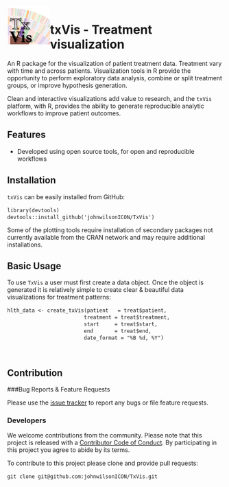 <img src="inst/logo.png" align="left"> 

# txVis - Treatment visualization

An R package for the visualization of patient treatment data.  Treatment vary with time and across patients.  Visualization tools in R provide the opportunity to perform exploratory data analysis, combine or split treatment groups, or improve hypothesis generation.

Clean and interactive visualizations add value to research, and the `txVis` platform, with R, provides the ability to generate reproducible analytic workflows to improve patient outcomes.

## Features

  * Developed using open source tools, for open and reproducible workflows
  
## Installation

`txVis` can be easily installed from GitHub:

```
library(devtools)
devtools::install_github('johnwilsonICON/TxVis')
```

Some of the plotting tools require installation of secondary packages not currently available from the CRAN network and may require additional installations.

## Basic Usage

To use `TxVis` a user must first create a data object.  Once the object is generated it is relatively simple to create clear & beautiful data visualizations for treatment patterns:

```
hlth_data <- create_txVis(patient   = treat$patient, 
                         treatment = treat$treatment,
                         start     = treat$start,
                         end       = treat$end,
                         date_format = "%B %d, %Y")
                         


```
## Contribution

###Bug Reports & Feature Requests

Please use the [issue tracker](https://github.com/johnwilsonICON/TxVis/issues) to report any bugs or file feature requests.

### Developers
We welcome contributions from the community.  Please note that this project is released with a [Contributor Code of Conduct](CONDUCT.md). By participating in this project you agree to abide by its terms.

To contribute to this project please clone and provide pull requests:

```
git clone git@github.com:johnwilsonICON/TxVis.git
```